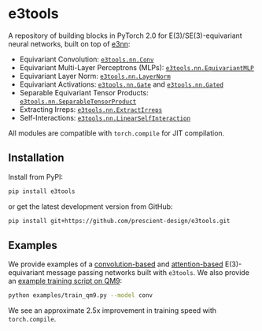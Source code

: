 # e3tools

A repository of building blocks in PyTorch 2.0 for E(3)/SE(3)-equivariant neural networks, built on top of [e3nn](https://github.com/e3nn/e3nn):
- Equivariant Convolution: [`e3tools.nn.Conv`](https://github.com/prescient-design/e3tools/blob/main/src/e3tools/nn/_conv.py#L16)
- Equivariant Multi-Layer Perceptrons (MLPs): [`e3tools.nn.EquivariantMLP`](https://github.com/prescient-design/e3tools/blob/main/src/e3tools/nn/_mlp.py#L86)
- Equivariant Layer Norm: [`e3tools.nn.LayerNorm`](https://github.com/prescient-design/e3tools/blob/main/src/e3tools/nn/_layer_norm.py#L9)
- Equivariant Activations: [`e3tools.nn.Gate`](https://github.com/prescient-design/e3tools/blob/main/src/e3tools/nn/_gate.py#L10) and [`e3tools.nn.Gated`](https://github.com/prescient-design/e3tools/blob/main/src/e3tools/nn/_gate.py#L68)
- Separable Equivariant Tensor Products: [`e3tools.nn.SeparableTensorProduct`](https://github.com/prescient-design/e3tools/blob/main/src/e3tools/nn/_tensor_product.py#L8)
- Extracting Irreps: [`e3tools.nn.ExtractIrreps`](https://github.com/prescient-design/e3tools/blob/main/src/e3tools/nn/_extract_irreps.py#L5)
- Self-Interactions: [`e3tools.nn.LinearSelfInteraction`](https://github.com/prescient-design/e3tools/blob/main/src/e3tools/nn/_interaction.py#L5)

All modules are compatible with `torch.compile` for JIT compilation.

## Installation

Install from PyPI:

```bash
pip install e3tools
```

or get the latest development version from GitHub:
```bash
pip install git+https://github.com/prescient-design/e3tools.git
```

## Examples

We provide examples of a [convolution-based](https://github.com/prescient-design/e3tools/blob/main/examples/models/conv.py) and [attention-based](https://github.com/prescient-design/e3tools/blob/main/examples/models/transformer.py) E(3)-equivariant message passing networks built with `e3tools`. We also provide an [example training script on QM9](https://github.com/prescient-design/e3tools/blob/main/examples/train_qm9.py):
```bash
python examples/train_qm9.py --model conv
```

We see an approximate 2.5x improvement in training speed with `torch.compile`.
